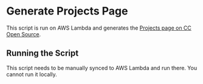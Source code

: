 # Generate Projects Page

This script is run on AWS Lambda and generates the [Projects page on CC Open Source](https://opensource.creativecommons.org/contributing-code/projects/).

## Running the Script

This script needs to be manually synced to AWS Lambda and run there. You cannot run it locally.
